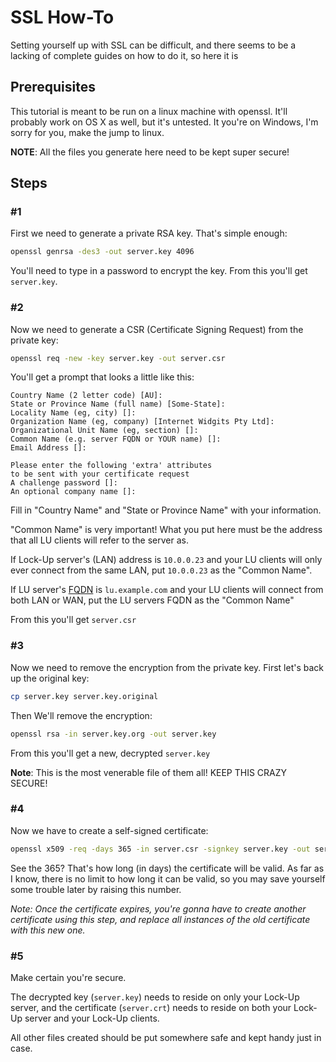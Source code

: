 # SSL How-To
Setting yourself up with SSL can be difficult, and there seems to be a lacking of complete guides on how to do it, so here it is

## Prerequisites
This tutorial is meant to be run on a linux machine with openssl. It'll probably work on OS X as well, but it's untested. It you're on Windows, I'm sorry for you, make the jump to linux.

**NOTE**: All the files you generate here need to be kept super secure!

## Steps
### #1
First we need to generate a private RSA key. That's simple enough:
```bash
openssl genrsa -des3 -out server.key 4096
```
You'll need to type in a password to encrypt the key. From this you'll get `server.key`.

### #2
Now we need to generate a CSR (Certificate Signing Request) from the private key:
```bash
openssl req -new -key server.key -out server.csr
```
You'll get a prompt that looks a little like this:
```
Country Name (2 letter code) [AU]:
State or Province Name (full name) [Some-State]:
Locality Name (eg, city) []:
Organization Name (eg, company) [Internet Widgits Pty Ltd]:
Organizational Unit Name (eg, section) []:
Common Name (e.g. server FQDN or YOUR name) []:
Email Address []:

Please enter the following 'extra' attributes
to be sent with your certificate request
A challenge password []:
An optional company name []:
```

Fill in "Country Name" and "State or Province Name" with your information.

"Common Name" is very important! What you put here must be the address that all LU clients will refer to the server as. 

If Lock-Up server's (LAN) address is `10.0.0.23` and your LU clients will only ever connect from the same LAN, put `10.0.0.23` as the "Common Name".

If LU server's [FQDN](https://en.wikipedia.org/wiki/Fully_qualified_domain_name) is `lu.example.com` and your LU clients will connect from both LAN or WAN, put the LU servers FQDN as the "Common Name"

From this you'll get `server.csr`

### #3
Now we need to remove the encryption from the private key. First let's back up the original key:
```bash
cp server.key server.key.original
```
Then We'll remove the encryption:
```bash
openssl rsa -in server.key.org -out server.key
```

From this you'll get a new, decrypted `server.key`

**Note**: This is the most venerable file of them all! KEEP THIS CRAZY SECURE!

### #4
Now we have to create a self-signed certificate:
```bash
openssl x509 -req -days 365 -in server.csr -signkey server.key -out server.crt
```
See the 365? That's how long (in days) the certificate will be valid. As far as I know, there is no limit to how long it can be valid, so you may save yourself some trouble later by raising this number.

*Note: Once the certificate expires, you're gonna have to create another certificate using this step, and replace all instances of the old certificate with this new one.*

### #5
Make certain you're secure.

The decrypted key (`server.key`) needs to reside on only your Lock-Up server, and the certificate (`server.crt`) needs to reside on both your Lock-Up server and your Lock-Up clients.

All other files created should be put somewhere safe and kept handy just in case.